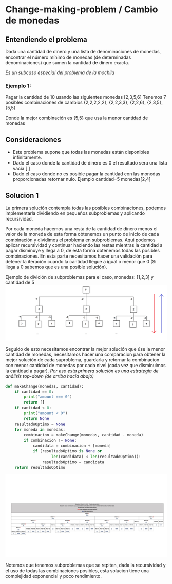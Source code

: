 # Change-making-problem / Cambio de monedas

## Entendiendo el problema
Dada una cantidad de dinero y una lista de denominaciones de monedas, encontrar el número mínimo de monedas (de determinadas denominaciones) que sumen la cantidad de dinero exacta.

*Es un subcaso especial del problema de la mochila*
### Ejemplo 1:
Pagar la cantidad de 10 usando las siguientes monedas [2,3,5,6]
Tenemos 7 posibles combinaciones de cambios {2,2,2,2,2}, {2,2,3,3}, {2,2,6}, {2,3,5}, {5,5}

Donde la mejor combinación es {5,5} que usa la menor cantidad de monedas

## Consideraciones
- Este problema supone que todas las monedas están disponibles infinitamente.
- Dado el caso donde la cantidad de dinero es 0 el resultado sera una lista vacia [ ]
- Dado el caso donde no es posible pagar la cantidad con las monedas proporcionadas retornar nulo. Ejemplo cantidad=5 monedas[2,4]

## Solucion 1
La primera solución contempla todas las posibles combinaciones, podemos implementarla dividiendo en pequeños subproblemas y aplicando recursividad.

Por cada moneda hacemos una resta de la cantidad de dinero menos el valor de la moneda de esta forma obtenemos un punto de inicio de cada combinación y dividimos el problema en subproblemas. Aqui podemos aplicar recursividad y continuar haciendo las restas mientras la cantidad a pagar disminuye y llega a 0, de esta forma obtenemos todas las posibles combinaciones. En esta parte necesitamos hacer una validación para detener la iteración cuando la cantidad llegue a igual o menor que 0 (Si llega a 0 sabemos que es una posible solución).

Ejemplo de divición de subproblemas para el caso, monedas: [1,2,3] y cantidad de 5 
![subPrograms](./images/subPrograms.png)

Seguido de esto necesitamos encontrar la mejor solución que úse la menor cantidad de monedas, necesitamos hacer una comparacion para obtener la mejor solución de cada suproblema, guardarla y retornar la combinacion con menor cantidad de monedas por cada nivel (cada vez que disminuimos la cantidad a pagar).
*Por eso esta primera solución es una estrategia de análisis top-down (de arriba hacia abajo)*

```py
def makeChange(monedas, cantidad):
    if cantidad == 0:
        print("amount === 0")
        return []
    if cantidad < 0:
        print("amount < 0")
        return None
    resultadoOptimo = None
    for moneda in monedas:
        combinacion = makeChange(monedas, cantidad - moneda)
        if combinacion != None:
            candidata = combinacion + [moneda]
            if (resultadoOptimo is None or
                    len(candidata) < len(resultadoOptimo)):
                resultadoOptimo = candidata
    return resultadoOptimo
```

![subPrograms](./images/Ejemplo1.jpg)

Notemos que tenemos subproblemas que se repiten, dada la recursividad y el uso de todas las combinaciones posibles, esta solucion tiene una complejidad exponencial y poco rendimiento.